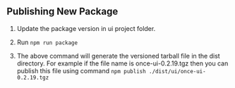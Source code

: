 ## Publishing New Package

1. Update the package version in ui project folder.

2. Run `npm run package`

3. The above command will generate the versioned tarball file in the dist directory. For example if 
the file name is once-ui-0.2.19.tgz then you can publish this file using command `npm publish ./dist/ui/once-ui-0.2.19.tgz`

